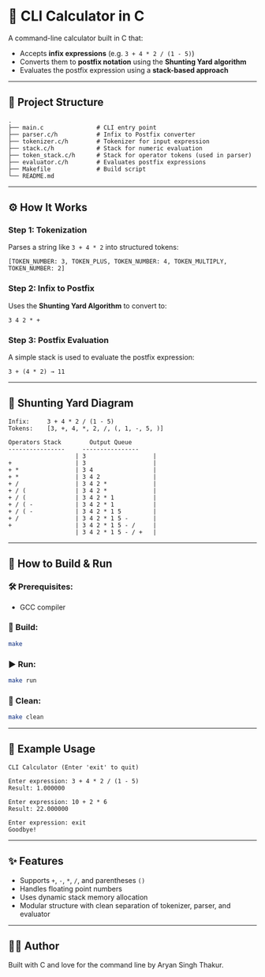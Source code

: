 # 🧮 CLI Calculator in C

A command-line calculator built in C that:

* Accepts **infix expressions** (e.g. `3 + 4 * 2 / (1 - 5)`)
* Converts them to **postfix notation** using the **Shunting Yard algorithm**
* Evaluates the postfix expression using a **stack-based approach**

---

## 📂 Project Structure

```
.
├── main.c               # CLI entry point
├── parser.c/h           # Infix to Postfix converter
├── tokenizer.c/h        # Tokenizer for input expression
├── stack.c/h            # Stack for numeric evaluation
├── token_stack.c/h      # Stack for operator tokens (used in parser)
├── evaluator.c/h        # Evaluates postfix expressions
├── Makefile             # Build script
└── README.md
```

---

## ⚙️ How It Works

### Step 1: Tokenization

Parses a string like `3 + 4 * 2` into structured tokens:

```
[TOKEN_NUMBER: 3, TOKEN_PLUS, TOKEN_NUMBER: 4, TOKEN_MULTIPLY, TOKEN_NUMBER: 2]
```

### Step 2: Infix to Postfix

Uses the **Shunting Yard Algorithm** to convert to:

```
3 4 2 * +
```

### Step 3: Postfix Evaluation

A simple stack is used to evaluate the postfix expression:

```
3 + (4 * 2) → 11
```

---

## 🚀 Shunting Yard Diagram

```
Infix:     3 + 4 * 2 / (1 - 5)
Tokens:    [3, +, 4, *, 2, /, (, 1, -, 5, )]

Operators Stack        Output Queue
----------------     ----------------
                   | 3                   |
+                  | 3                   |
+ *                | 3 4                 |
+ *                | 3 4 2               |
+ /                | 3 4 2 *             |
+ / (              | 3 4 2 *             |
+ / (              | 3 4 2 * 1           |
+ / ( -            | 3 4 2 * 1           |
+ / ( -            | 3 4 2 * 1 5         |
+ /                | 3 4 2 * 1 5 -       |
+                  | 3 4 2 * 1 5 - /     |
                   | 3 4 2 * 1 5 - / +   |
```

---

## 💪 How to Build & Run

### 🛠️ Prerequisites:

* GCC compiler

### 🔧 Build:

```bash
make
```

### ▶️ Run:

```bash
make run
```

### 💪 Clean:

```bash
make clean
```

---

## 🔢 Example Usage

```
CLI Calculator (Enter 'exit' to quit)

Enter expression: 3 + 4 * 2 / (1 - 5)
Result: 1.000000

Enter expression: 10 + 2 * 6
Result: 22.000000

Enter expression: exit
Goodbye!
```

---

## ✨ Features

* Supports `+`, `-`, `*`, `/`, and parentheses `()`
* Handles floating point numbers
* Uses dynamic stack memory allocation
* Modular structure with clean separation of tokenizer, parser, and evaluator

---

## 👨‍💻 Author

Built with C and love for the command line by Aryan Singh Thakur.